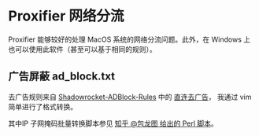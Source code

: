 # Proxifier 网络分流

Proxifier 能够较好的处理 MacOS 系统的网络分流问题。此外，在 Windows 上也可以使用此软件（甚至可以基于相同的规则）。

## 广告屏蔽 ad_block.txt

去广告规则来自 [Shadowrocket-ADBlock-Rules](https://github.com/h2y/Shadowrocket-ADBlock-Rules) 中的
[直连去广告](https://raw.githubusercontent.com/h2y/Shadowrocket-ADBlock-Rules/master/sr_direct_banad.conf)，
我通过 vim 简单进行了格式转换。

其中IP 子网掩码批量转换脚本参见 [知乎 @包龙图 给出的 Perl 脚本](https://www.zhihu.com/question/22083486/answer/20419079)。
